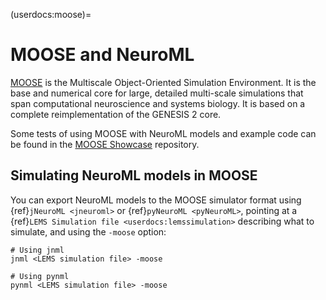 (userdocs:moose)=
# MOOSE and NeuroML


[MOOSE](https://moose.ncbs.res.in/) is the Multiscale Object-Oriented Simulation Environment. It is the base and numerical core for large, detailed multi-scale simulations that span computational neuroscience and systems biology. It is based on a complete reimplementation of the GENESIS 2 core.

Some tests of using MOOSE with NeuroML models and example code can be found in the [MOOSE Showcase](https://github.com/OpenSourceBrain/MOOSEShowcase) repository.


## Simulating NeuroML models in MOOSE


You can export NeuroML models to the MOOSE simulator format using {ref}`jNeuroML <jneuroml>` or {ref}`pyNeuroML <pyNeuroML>`, pointing at a {ref}`LEMS Simulation file <userdocs:lemssimulation>` describing what to simulate, and using the `-moose` option:

```{code-block} console
# Using jnml
jnml <LEMS simulation file> -moose

# Using pynml
pynml <LEMS simulation file> -moose
```
